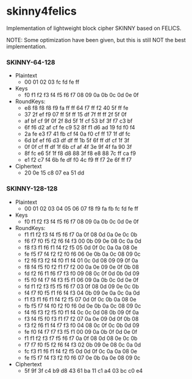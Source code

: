 # skinny4felics
Implementation of lightweight block cipher SKINNY based on FELICS.

NOTE: Some optimization have been given, but this is still NOT the best implementation.

### SKINNY-64-128
* Plaintext
  + 00 01 02 03 fc fd fe ff
* Keys
  + f0 f1 f2 f3 f4 f5 f6 f7 08 09 0a 0b 0c 0d 0e 0f
* RoundKeys:
  + e8 f8 f8 f8 f9 fa ff ff 64 f7 ff f2 40 5f ff fe
  + 37 2f ef f9 07 ff 5f ff 15 df 7f ff ff 2f 5f 0f
  + af bf cf 9f 0f 2f 8d 5f 1f cf 53 bf 3f f7 c3 bf
  + 6f f6 d2 af cf fe c9 52 8f f1 d6 ad 19 fd f0 f4
  + 2a fe e3 f7 41 fb cf f4 0a f0 cf ff 17 1f df fc
  + 6d bf ef f6 d3 df df ff 1b 5f 6f ff df cf 1f 3f
  + 0f 0f cf ff df 1f 6b cf af 4f 3e 9f 4f fa 90 3f
  + 8f fc e6 5f 1f f8 d8 88 3f f8 e8 88 7c ff ca f9
  + e1 f2 c7 f4 6b fe df f0 4c f9 ff f7 2e 6f ff f7 
* Ciphertext
  + 20 0e 15 c8 07 ea 51 dd

### SKINNY-128-128
* Plaintext
  + 00 01 02 03 04 05 06 07 f8 f9 fa fb fc fd fe ff
* Keys
  + f0 f1 f2 f3 f4 f5 f6 f7 08 09 0a 0b 0c 0d 0e 0f
* RoundKeys:
  + f1 f1 f2 f3 f4 f5 f6 f7 0a 0f 08 0d 0a 0e 0c 0b
  + f6 f7 f0 f5 f2 f6 f4 f3 00 0b 09 0e 08 0c 0a 0d
  + f8 f3 f1 f6 f1 f4 f2 f5 05 0d 0f 0c 0a 0a 08 0e
  + fe f5 f7 f4 f2 f2 f0 f6 06 0e 0b 0a 0c 08 09 0c
  + f2 f6 f3 f2 f4 f0 f1 f4 01 0c 0d 08 09 09 0f 0a
  + f8 f4 f5 f0 f2 f1 f7 f2 00 0a 0e 09 0e 0f 0b 08
  + fd f2 f6 f1 f6 f7 f3 f0 09 08 0c 0f 0d 0b 0d 09
  + f5 f0 f4 f7 f4 f3 f5 f1 06 09 0a 0b 0c 0d 0e 0f
  + fd f1 f2 f3 f5 f5 f6 f7 03 0f 08 0d 09 0e 0c 0b
  + f4 f7 f0 f5 f1 f6 f4 f3 04 0b 09 0e 0a 0c 0a 0d
  + f1 f3 f1 f6 f1 f4 f2 f5 07 0d 0f 0c 0b 0a 08 0e
  + fb f5 f7 f4 f0 f2 f0 f6 0d 0e 0b 0a 0c 08 09 0c
  + f4 f6 f3 f2 f5 f0 f1 f4 0c 0c 0d 08 0b 09 0f 0a
  + f3 f4 f5 f0 f3 f1 f7 f2 07 0a 0e 09 0d 0f 0b 08
  + f3 f2 f6 f1 f4 f7 f3 f0 04 08 0c 0f 0c 0b 0d 09
  + fe f0 f4 f7 f7 f3 f5 f1 00 09 0a 0b 0f 0d 0e 0f
  + f1 f1 f2 f3 f7 f5 f6 f7 0a 0f 08 0d 08 0e 0c 0b
  + f7 f7 f0 f5 f2 f6 f4 f3 02 0b 09 0e 08 0c 0a 0d
  + fc f3 f1 f6 f1 f4 f2 f5 0d 0d 0f 0c 0a 0a 08 0e
  + fe f5 f7 f4 f3 f2 f0 f6 07 0e 0b 0a 0e 08 09 0c
* Ciphertext
  + 5f 9f 3f c4 b9 d8 43 61 ba 11 c1 a4 03 bc c0 e4